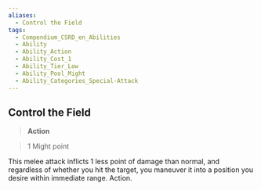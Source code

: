 ```yaml
---
aliases:
  - Control the Field
tags:
  - Compendium_CSRD_en_Abilities
  - Ability
  - Ability_Action
  - Ability_Cost_1
  - Ability_Tier_Low
  - Ability_Pool_Might
  - Ability_Categories_Special-Attack
---
```

  
    
## Control the Field    
>**Action**    
>1 Might point  
    
This melee attack inflicts 1 less point of damage than normal, and regardless of whether you hit the target, you maneuver it into a position you desire within immediate range. Action.
